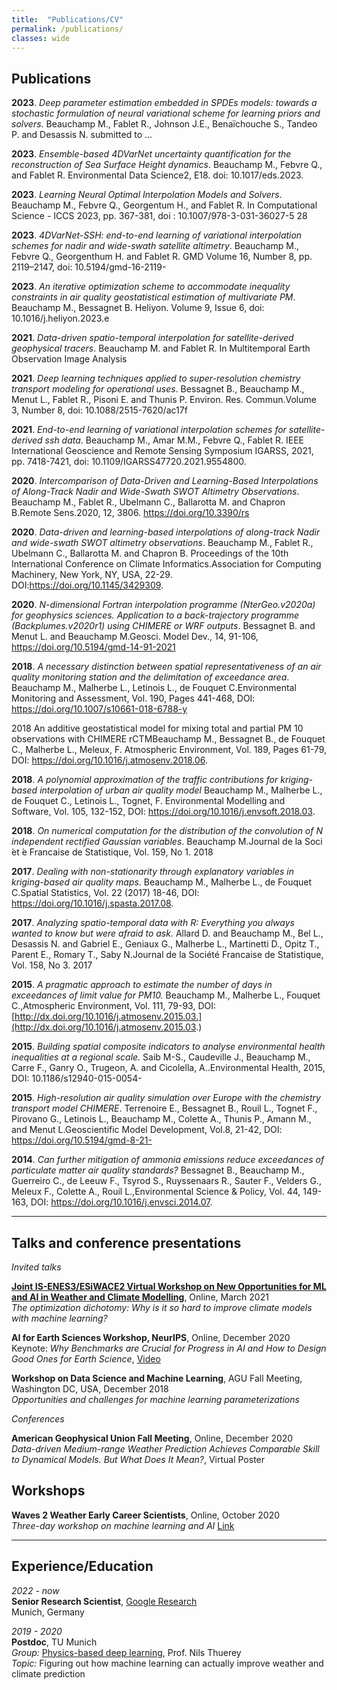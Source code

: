 ```yaml
---
title:  "Publications/CV"
permalink: /publications/
classes: wide
---
```


## Publications

**2023**. *Deep parameter estimation embedded in SPDEs models: towards a stochastic formulation of neural variational scheme for learning priors and solvers*. Beauchamp M., Fablet R., Johnson J.E., Benaïchouche S., Tandeo P. and Desassis N. submitted to ...

**2023**. *Ensemble-based 4DVarNet uncertainty quantification for the reconstruction of Sea Surface Height dynamics*. Beauchamp M., Febvre Q., and Fablet R. Environmental Data Science2, E18. doi: 10.1017/eds.2023.

**2023**. *Learning Neural Optimal Interpolation Models and Solvers*. Beauchamp M., Febvre Q., Georgentum H., and Fablet R. In Computational Science - ICCS 2023, pp. 367-381, doi : 10.1007/978-3-031-36027-5 28

**2023**. *4DVarNet-SSH: end-to-end learning of variational interpolation schemes for nadir and wide-swath satellite altimetry*. Beauchamp M., Febvre Q., Georgenthum H. and Fablet R. GMD Volume 16, Number 8, pp. 2119–2147, doi: 10.5194/gmd-16-2119-

**2023**. *An iterative optimization scheme to accommodate inequality constraints in air quality geostatistical estimation of multivariate PM*. Beauchamp M., Bessagnet B. Heliyon. Volume 9, Issue 6, doi: 10.1016/j.heliyon.2023.e

**2021**. *Data-driven spatio-temporal interpolation for satellite-derived geophysical tracers*. Beauchamp M. and Fablet R. In Multitemporal Earth Observation Image Analysis

**2021**. *Deep learning techniques applied to super-resolution chemistry transport modeling for operational uses*. Bessagnet B., Beauchamp M., Menut L., Fablet R., Pisoni E. and Thunis P. Environ. Res. Commun.Volume 3, Number 8, doi: 10.1088/2515-7620/ac17f

**2021**. *End-to-end learning of variational interpolation schemes for satellite-derived ssh data*. Beauchamp M., Amar M.M., Febvre Q., Fablet R. IEEE International Geoscience and Remote Sensing Symposium IGARSS, 2021, pp. 7418-7421, doi: 10.1109/IGARSS47720.2021.9554800.

**2020**. *Intercomparison of Data-Driven and Learning-Based Interpolations of Along-Track Nadir and Wide-Swath SWOT Altimetry Observations*. Beauchamp M., Fablet R., Ubelmann C., Ballarotta M. and Chapron B.Remote Sens.2020, 12, 3806. https://doi.org/10.3390/rs

**2020**. *Data-driven and learning-based interpolations of along-track Nadir and wide-swath SWOT altimetry observations*. Beauchamp M., Fablet R., Ubelmann C., Ballarotta M. and Chapron B. Proceedings of the 10th International Conference on Climate Informatics.Association for Computing Machinery, New York, NY, USA, 22-29. DOI:https://doi.org/10.1145/3429309.

**2020**. *N-dimensional Fortran interpolation programme (NterGeo.v2020a) for geophysics sciences. Application to a back-trajectory programme (Backplumes.v2020r1) using CHIMERE or WRF outputs*. Bessagnet B. and Menut L. and Beauchamp M.Geosci. Model Dev., 14, 91-106, https://doi.org/10.5194/gmd-14-91-2021

**2018**. *A necessary distinction between spatial representativeness of an air quality monitoring station and the delimitation of exceedance area*. Beauchamp M., Malherbe L., Letinois L., de Fouquet C.Environmental Monitoring and Assessment, Vol. 190, Pages 441-468, DOI: https://doi.org/10.1007/s10661-018-6788-y

2018 An additive geostatistical model for mixing total and partial PM 10 observations with CHIMERE rCTMBeauchamp M., Bessagnet B., de Fouquet C., Malherbe L., Meleux, F. Atmospheric Environment, Vol. 189, Pages 61-79, DOI: https://doi.org/10.1016/j.atmosenv.2018.06.

**2018**. *A polynomial approximation of the traffic contributions for kriging-based interpolation of urban air quality model* Beauchamp M., Malherbe L., de Fouquet C., Letinois L., Tognet, F. Environmental Modelling and Software, Vol. 105, 132-152, DOI:
https://doi.org/10.1016/j.envsoft.2018.03.

**2018**. *On numerical computation for the distribution of the convolution of N independent rectified Gaussian variables*. Beauchamp M.Journal de la Soci ́et ́e Francaise de Statistique, Vol. 159, No 1. 2018

**2017**. *Dealing with non-stationarity through explanatory variables in kriging-based air quality maps.* Beauchamp M., Malherbe L., de Fouquet C.Spatial Statistics, Vol. 22 (2017) 18-46, DOI: https://doi.org/10.1016/j.spasta.2017.08.

**2017**. *Analyzing spatio-temporal data with R: Everything you always wanted to know but were afraid to ask.* Allard D. and Beauchamp M., Bel L., Desassis N. and Gabriel E., Geniaux G., Malherbe L., Martinetti D., Opitz T., Parent E., Romary T., Saby N.Journal de la Société Francaise de Statistique, Vol. 158, No 3. 2017

**2015**. *A pragmatic approach to estimate the number of days in exceedances of limit value for PM10.* Beauchamp M., Malherbe L., Fouquet C.,Atmospheric Environment, Vol. 111, 79-93, DOI: [http://dx.doi.org/10.1016/j.atmosenv.2015.03.](http://dx.doi.org/10.1016/j.atmosenv.2015.03.)

**2015**. *Building spatial composite indicators to analyse environmental health inequalities at a regional scale.* Saib M-S., Caudeville J., Beauchamp M., Carre F., Ganry O., Trugeon, A. and Cicolella, A..Environmental Health, 2015, DOI: 10.1186/s12940-015-0054-

**2015**. *High-resolution air quality simulation over Europe with the chemistry transport model CHIMERE*. Terrenoire E., Bessagnet B., Rouil L., Tognet F., Pirovano G., Letinois L., Beauchamp M., Colette A., Thunis P., Amann M., and Menut L.Geoscientific Model Development, Vol.8, 21-42, DOI: https://doi.org/10.5194/gmd-8-21-

**2014**. *Can further mitigation of ammonia emissions reduce exceedances of particulate matter air quality standards?* Bessagnet B., Beauchamp M., Guerreiro C., de Leeuw F., Tsyrod S., Ruyssenaars R., Sauter F., Velders G., Meleux F., Colette A., Rouil L.,Environmental Science & Policy, Vol. 44, 149-163, DOI: https://doi.org/10.1016/j.envsci.2014.07.

---

## Talks and conference presentations

*Invited talks*

[**Joint IS-ENES3/ESiWACE2 Virtual Workshop on New Opportunities for ML and AI in Weather and Climate Modelling**](https://portal.enes.org/community/announcements/events/joint-is-enes3-esiwace2-virtual-workshop-on-new-opportunities-for-ml-and-ai-in-weather-and-climate-modelling), Online, March 2021    
*The optimization dichotomy: Why is it so hard to improve climate models with machine learning?*

**AI for Earth Sciences Workshop, NeurIPS**, Online, December 2020    
Keynote: *Why Benchmarks are Crucial for Progress in AI and How to Design Good Ones for Earth Science*, [Video](https://slideslive.com/38938428/why-benchmarks-are-crucial-for-progress-in-ai-and-how-to-design-good-one-for-es)

**Workshop on Data Science and Machine Learning**, AGU Fall Meeting, Washington DC, USA, December 2018   
*Opportunities and challenges for machine learning parameterizations*


*Conferences*

**American Geophysical Union Fall Meeting**, Online, December 2020  
*Data-driven Medium-range Weather Prediction Achieves Comparable Skill to Dynamical Models. But What Does It Mean?*, Virtual Poster 


## Workshops

**Waves 2 Weather Early Career Scientists**, Online, October 2020    
*Three-day workshop on machine learning and AI* [Link](https://www.wavestoweather.de/meetings/ecs-ml-workshop2020/index.html)


---

## Experience/Education

*2022 - now*  
**Senior Research Scientist**, [Google Research](https://research.google/)    
Munich, Germany

*2019 - 2020*  
**Postdoc**, TU Munich  
*Group:* [Physics-based deep learning](https://ge.in.tum.de/about/n-thuerey/), Prof. Nils Thuerey   
*Topic:* Figuring out how machine learning can actually improve weather and climate prediction

